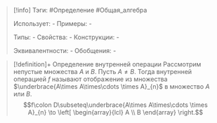 > [!info]
> Тэги: #Определение #Общая_алгебра 
> 
> Использует: *-*
> Примеры: *-*
> 
> Типы: *-*
> Свойства: *-*
> Конструкции: *-*
> 
> Эквивалентности: *-*
> Обобщения: *-*

> [!definition]+ Определение внутренней операции
> Рассмотрим непустые множества $A$ и $B$. Пусть $A \not = В$. Тогда внутренней операцией $f$ называют отображение из множества $\underbrace{A\times A\times\cdots \times A}_{n}$ в множество $A$ или $B$.
> $$f\colon D\subseteq\underbrace{A\times A\times\cdots \times A}_{n} \to \left[ \begin{array}{lcl} A \\ B \end{array} \right.$$